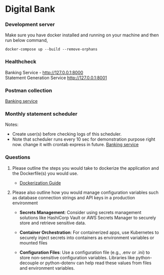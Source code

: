 # Digital Bank

### Development server
Make sure you have docker installed and running on your machine and then run below command,
```
docker-compose up --build --remove-orphans
```

### Healthcheck
Banking Service - http://127.0.0.1:8000
<br>
Statement Generation Service http://127.0.0.1:8001

### Postman collection
[Banking service](/Banking%20APIs.postman_collection.json)

### Monthly statement scheduler
Notes:
- Create user(s) before checking logs of this scheduler.
- Note that scheduler runs every 10 sec for demonstration purpose right now. change it with crontab express in future.
[Banking service](/Banking%20APIs.postman_collection.json)

### Questions
1)  Please outline the steps you would take to dockerize the application and the Dockerfile(s) you would use.
    - [Dockerization Guide](/dockerization-guide.md)

2)  Please also outline how you would manage configuration variables such as database connection strings and API keys in a production environment
    - **Secrets Management**: Consider using secrets management solutions like HashiCorp Vault or AWS Secrets Manager to securely store and retrieve sensitive data.

    - **Container Orchestration**: For containerized apps, use Kubernetes to securely inject secrets into containers as environment variables or mounted files

    - **Configuration Files**: Use a configuration file (e.g., .env or .ini) to store non-sensitive configuration variables. Libraries like python-decouple or python-dotenv can help read these values from files and environment variables.
